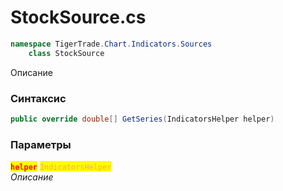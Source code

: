 
# StockSource.cs
```csharp
namespace TigerTrade.Chart.Indicators.Sources  
    class StockSource
```

Описание

### Синтаксис
```csharp
public override double[] GetSeries(IndicatorsHelper helper)
```

### Параметры  
<mark style="color:red;">**`helper`**</mark> <mark style="color: rgb(255, 166, 87);">`IndicatorsHelper`</mark>  
 *Описание*  
  

                    
                    